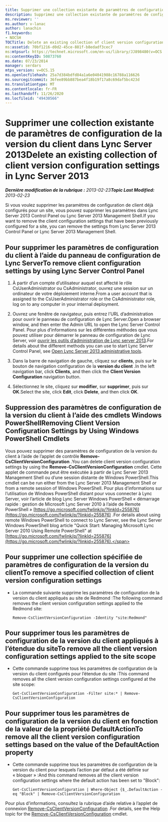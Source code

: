 ```yaml
---
title: Supprimer une collection existante de paramètres de configuration de la version du client
description: Supprimez une collection existante de paramètres de configuration de la version du client.
ms.reviewer: ''
ms.author: v-lanac
author: lanachin
f1.keywords:
- NOCSH
TOCTitle: Delete an existing collection of client version configuration settings
ms:assetid: 70bf1216-d0d2-45ce-881f-b8edadf3cec7
ms:mtpsurl: https://technet.microsoft.com/en-us/library/JJ898480(v=OCS.15)
ms:contentKeyID: 50873760
ms.date: 07/23/2014
manager: serdars
mtps_version: v=OCS.15
ms.openlocfilehash: 25a7d384bdfd84a1a6e04041988c16788a116626
ms.sourcegitcommit: 36fee89bb887bea4f18b19f17a8c69daf5bc423d
ms.translationtype: MT
ms.contentlocale: fr-FR
ms.lasthandoff: 11/26/2020
ms.locfileid: "49430566"
---
```

# <a name="delete-an-existing-collection-of-client-version-configuration-settings-in-lync-server-2013"></a><span data-ttu-id="58f27-103">Supprimer une collection existante de paramètres de configuration de la version du client dans Lync Server 2013</span><span class="sxs-lookup"><span data-stu-id="58f27-103">Delete an existing collection of client version configuration settings in Lync Server 2013</span></span>

<div data-xmlns="http://www.w3.org/1999/xhtml">

<div class="topic" data-xmlns="http://www.w3.org/1999/xhtml" data-msxsl="urn:schemas-microsoft-com:xslt" data-cs="https://msdn.microsoft.com/">

<div data-asp="https://msdn2.microsoft.com/asp">



</div>

<div id="mainSection">

<div id="mainBody"><span data-ttu-id="58f27-104">

<span> </span></span><span class="sxs-lookup"><span data-stu-id="58f27-104">

<span> </span></span></span>

<span data-ttu-id="58f27-105">_**Dernière modification de la rubrique :** 2013-02-23_</span><span class="sxs-lookup"><span data-stu-id="58f27-105">_**Topic Last Modified:** 2013-02-23_</span></span>

<span data-ttu-id="58f27-106">Si vous voulez supprimer les paramètres de configuration de client déjà configurés pour un site, vous pouvez supprimer les paramètres dans Lync Server 2013 Control Panel ou Lync Server 2013 Management Shell.</span><span class="sxs-lookup"><span data-stu-id="58f27-106">If you want to remove the client configuration settings that have been previously configured for a site, you can remove the settings from Lync Server 2013 Control Panel or Lync Server 2013 Management Shell.</span></span>

<div>

## <a name="to-remove-client-configuration-settings-by-using-lync-server-control-panel"></a><span data-ttu-id="58f27-107">Pour supprimer les paramètres de configuration du client à l’aide du panneau de configuration de Lync Server</span><span class="sxs-lookup"><span data-stu-id="58f27-107">To remove client configuration settings by using Lync Server Control Panel</span></span>

1.  <span data-ttu-id="58f27-108">À partir d’un compte d’utilisateur auquel est affecté le rôle CsUserAdministrator ou CsAdministrator, ouvrez une session sur un ordinateur de votre déploiement interne.</span><span class="sxs-lookup"><span data-stu-id="58f27-108">From a user account that is assigned to the CsUserAdministrator role or the CsAdministrator role, log on to any computer in your internal deployment.</span></span>

2.  <span data-ttu-id="58f27-109">Ouvrez une fenêtre de navigateur, puis entrez l’URL d’administration pour ouvrir le panneau de configuration de Lync Server.</span><span class="sxs-lookup"><span data-stu-id="58f27-109">Open a browser window, and then enter the Admin URL to open the Lync Server Control Panel.</span></span> <span data-ttu-id="58f27-110">Pour plus d’informations sur les différentes méthodes que vous pouvez utiliser pour démarrer le panneau de configuration de Lync Server, voir [ouvrir les outils d’administration de Lync server 2013](lync-server-2013-open-lync-server-administrative-tools.md).</span><span class="sxs-lookup"><span data-stu-id="58f27-110">For details about the different methods you can use to start Lync Server Control Panel, see [Open Lync Server 2013 administrative tools](lync-server-2013-open-lync-server-administrative-tools.md).</span></span>

3.  <span data-ttu-id="58f27-111">Dans la barre de navigation de gauche, cliquez sur **clients**, puis sur le bouton de navigation configuration de la **version du client** .</span><span class="sxs-lookup"><span data-stu-id="58f27-111">In the left navigation bar, click **Clients**, and then click the **Client Version Configuration** navigation button.</span></span>

4.  <span data-ttu-id="58f27-112">Sélectionnez le site, cliquez sur **modifier**, sur **supprimer**, puis sur **OK**.</span><span class="sxs-lookup"><span data-stu-id="58f27-112">Select the site, click **Edit**, click **Delete**, and then click **OK**.</span></span>

</div>

<div>

## <a name="removing-client-version-configuration-settings-by-using-windows-powershell-cmdlets"></a><span data-ttu-id="58f27-113">Suppression des paramètres de configuration de la version du client à l’aide des cmdlets Windows PowerShell</span><span class="sxs-lookup"><span data-stu-id="58f27-113">Removing Client Version Configuration Settings by Using Windows PowerShell Cmdlets</span></span>

<span data-ttu-id="58f27-114">Vous pouvez supprimer des paramètres de configuration de la version du client à l’aide de l’applet de contrôle **Remove-CsClientVersionConfiguration** .</span><span class="sxs-lookup"><span data-stu-id="58f27-114">You can delete client version configuration settings by using the **Remove-CsClientVersionConfiguration** cmdlet.</span></span> <span data-ttu-id="58f27-115">Cette applet de commande peut être exécutée à partir de Lync Server 2013 Management Shell ou d’une session distante de Windows PowerShell.</span><span class="sxs-lookup"><span data-stu-id="58f27-115">This cmdlet can be run either from the Lync Server 2013 Management Shell or from a remote session of Windows PowerShell.</span></span> <span data-ttu-id="58f27-116">Pour plus d’informations sur l’utilisation de Windows PowerShell distant pour vous connecter à Lync Server, voir l’article de blog Lync Server Windows PowerShell « démarrage rapide : gestion de Microsoft Lync Server 2010 à l’aide de Remote PowerShell » [https://go.microsoft.com/fwlink/p/?linkId=255876](https://go.microsoft.com/fwlink/p/?linkid=255876) .</span><span class="sxs-lookup"><span data-stu-id="58f27-116">For details about using remote Windows PowerShell to connect to Lync Server, see the Lync Server Windows PowerShell blog article "Quick Start: Managing Microsoft Lync Server 2010 Using Remote PowerShell" at [https://go.microsoft.com/fwlink/p/?linkId=255876](https://go.microsoft.com/fwlink/p/?linkid=255876).</span></span>

<div>

## <a name="to-remove-a-specified-collection-of-client-version-configuration-settings"></a><span data-ttu-id="58f27-117">Pour supprimer une collection spécifiée de paramètres de configuration de la version du client</span><span class="sxs-lookup"><span data-stu-id="58f27-117">To remove a specified collection of client version configuration settings</span></span>

  - <span data-ttu-id="58f27-118">La commande suivante supprime les paramètres de configuration de la version du client appliqués au site de Redmond :</span><span class="sxs-lookup"><span data-stu-id="58f27-118">The following command removes the client version configuration settings applied to the Redmond site:</span></span>
    
        Remove-CsClientVersionConfiguration -Identity "site:Redmond"

</div>

<div>

## <a name="to-remove-all-the-client-version-configuration-settings-applied-to-the-site-scope"></a><span data-ttu-id="58f27-119">Pour supprimer tous les paramètres de configuration de la version du client appliqués à l’étendue du site</span><span class="sxs-lookup"><span data-stu-id="58f27-119">To remove all the client version configuration settings applied to the site scope</span></span>

  - <span data-ttu-id="58f27-120">Cette commande supprime tous les paramètres de configuration de la version du client configurés pour l’étendue du site :</span><span class="sxs-lookup"><span data-stu-id="58f27-120">This command removes all the client version configuration settings configured at the site scope:</span></span>
    
        Get-CsClientVersionConfiguration -Filter site:* | Remove-CsClientVersionConfiguration

</div>

<div>

## <a name="to-remove-all-the-client-version-configuration-settings-based-on-the-value-of-the-defaultaction-property"></a><span data-ttu-id="58f27-121">Pour supprimer tous les paramètres de configuration de la version du client en fonction de la valeur de la propriété DefaultAction</span><span class="sxs-lookup"><span data-stu-id="58f27-121">To remove all the client version configuration settings based on the value of the DefaultAction property</span></span>

  - <span data-ttu-id="58f27-122">Cette commande supprime tous les paramètres de configuration de la version du client pour lesquels l’action par défaut a été définie sur « bloquer » :</span><span class="sxs-lookup"><span data-stu-id="58f27-122">And this command removes all the client version configuration settings where the default action has been set to "Block":</span></span>
    
        Get-CsClientVersionConfiguration | Where-Object {$_.DefaultAction -eq "Block" | Remove-CsClientVersionConfiguration

</div>

<span data-ttu-id="58f27-123">Pour plus d’informations, consultez la rubrique d’aide relative à l’applet de connexion [Remove-CsClientVersionConfiguration](https://technet.microsoft.com/library/Gg425925(v=OCS.15)) .</span><span class="sxs-lookup"><span data-stu-id="58f27-123">For details, see the Help topic for the [Remove-CsClientVersionConfiguration](https://technet.microsoft.com/library/Gg425925(v=OCS.15)) cmdlet.</span></span>

<span data-ttu-id="58f27-124"></div>

</div>

<span> </span>

</div>

</div>

</span><span class="sxs-lookup"><span data-stu-id="58f27-124"></div>

</div>

<span> </span>

</div>

</div>

</span></span></div>

